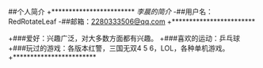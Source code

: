  ##个人简介
 +************************
 *李晨的简介*
 -##用户名：RedRotateLeaf
 -##邮箱：2280333506@qq.com
 +************************
 
 +###爱好：兴趣广泛，对大多数方面都有兴趣。
 +###喜欢的运动：乒乓球
 +###玩过的游戏：各版本红警，三国无双4 5 6，LOL，各种单机游戏。
 +************************
